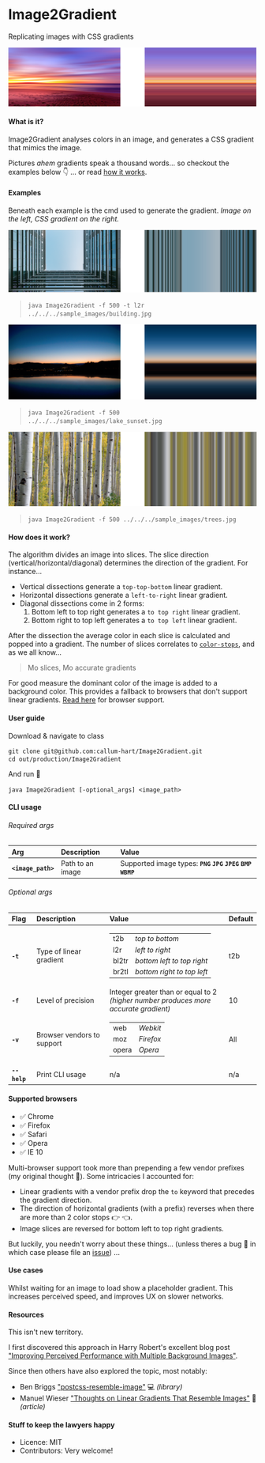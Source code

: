 # Image2Gradient
Replicating images with CSS gradients

![sunset](sample_gradients/sunset.png)

#### What is it?

Image2Gradient analyses colors in an image, and generates a CSS gradient that mimics the image.

Pictures *ahem* gradients speak a thousand words... so checkout the examples below :point_down: ... or read [how it works](#how-does-it-work).

#### Examples

Beneath each example is the cmd used to generate the gradient. *Image on the left, CSS gradient on the right.* 

![building](sample_gradients/building.png)
> `java Image2Gradient -f 500 -t l2r ../../../sample_images/building.jpg`

![lake_sunset](sample_gradients/lake_sunset.png)
> `java Image2Gradient -f 500 ../../../sample_images/lake_sunset.jpg`

![trees](sample_gradients/trees.png)
> `java Image2Gradient -f 500 ../../../sample_images/trees.jpg`

#### How does it work?

The algorithm divides an image into slices. The slice direction (vertical/horizontal/diagonal) determines the direction of the gradient. For instance... 

- Vertical dissections generate a `top-top-bottom` linear gradient.
- Horizontal dissections generate a `left-to-right` linear gradient.
- Diagonal dissections come in 2 forms:
	1. Bottom left to top right generates a `to top right` linear gradient.
	2. Bottom right to top left generates a `to top left` linear gradient.

After the dissection the average color in each slice is calculated and popped into a gradient. The number of slices correlates to [`color-stops`](https://developer.mozilla.org/en-US/docs/Web/CSS/linear-gradient#Values), and as we all know...

> Mo slices, Mo accurate gradients

For good measure the dominant color of the image is added to a background color. This provides a fallback to browsers that don't support linear gradients.  [Read here](#supported-browsers) for browser support.

#### User guide 

Download & navigate to class

```
git clone git@github.com:callum-hart/Image2Gradient.git
cd out/production/Image2Gradient
```

And run :runner:
 
 `java Image2Gradient [-optional_args] <image_path>`
 
#### CLI usage

###### Required args

| Arg | Description | Value 
| :---| :--- | :--- |
| **`<image_path>`** | Path to an image | Supported image types: **`PNG`** **`JPG`** **`JPEG`** **`BMP`** **`WBMP`** |
 
###### Optional args
 
| Flag | Description | Value | Default
| :---| :--- | :--- | :--- |
| **`-t`** | Type of linear gradient | <table><tr><td>t2b</td><td>*top to bottom*</td></tr><tr><td>l2r</td><td>*left to right*</td></tr><tr><td>bl2tr</td><td>*bottom left to top right*</td></tr><tr><td>br2tl</td><td>*bottom right to top left*</td></tr></table> | t2b |
| **`-f`** | Level of precision | Integer greater than or equal to 2 <br>*(higher number produces more accurate gradient)* | 10 |
| **`-v`** | Browser vendors to support | <table><tr><td>web</td><td>*Webkit*</td></tr><tr><td>moz</td><td>*Firefox*</td></tr><tr><td>opera</td><td>*Opera*</td></tr></table> | All |
| **`--help`** | Print CLI usage | n/a | n/a |

#### Supported browsers

- :white_check_mark: Chrome
- :white_check_mark: Firefox
- :white_check_mark: Safari
- :white_check_mark: Opera
- :white_check_mark: IE 10

Multi-browser support took more than prepending a few vendor prefixes (my original thought :thought_balloon:). Some intricacies I accounted for:

- Linear gradients with a vendor prefix drop the `to` keyword that precedes the gradient direction.
- The direction of horizontal gradients (with a prefix) reverses when there are more than 2 color stops :point_right: :point_left:.
- Image slices are reversed for bottom left to top right gradients.

But luckily, you needn't worry about these things... (unless theres a bug :bug: in which case please file an [issue](https://github.com/callum-hart/Image2Gradient/issues)) ... 

#### Use case~~s~~

Whilst waiting for an image to load show a placeholder gradient. This increases perceived speed, and improves UX on slower networks.

#### Resources

This isn't new territory. 

I first discovered this approach in Harry Robert's excellent blog post ["Improving Perceived Performance with Multiple Background Images"](http://csswizardry.com/2016/10/improving-perceived-performance-with-multiple-background-images/).

Since then others have also explored the topic, most notably:

- Ben Briggs ["postcss-resemble-image"](https://github.com/ben-eb/postcss-resemble-image) :computer: *(library)*
- Manuel Wieser ["Thoughts on Linear Gradients That Resemble Images"](https://manu.ninja/thoughts-on-linear-gradients-that-resemble-images) :newspaper: *(article)*

#### Stuff to keep the lawyers happy

- Licence: MIT
- Contributors: Very welcome!
 
